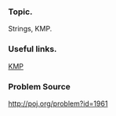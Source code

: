 ### Topic.

  Strings, KMP.

### Useful links.

  [KMP](http://www.inf.fh-flensburg.de/lang/algorithmen/pattern/kmpen.htm)

### Problem Source

  http://poj.org/problem?id=1961
